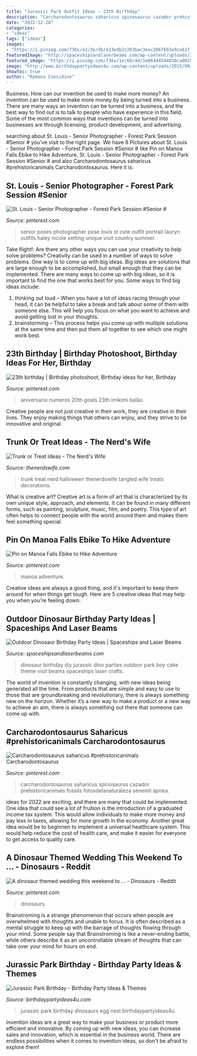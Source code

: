 ```yaml
---
title: "Jurassic Park Outfit Ideas - 23th Birthday"
description: "Carcharodontosaurus saharicus spinosaurus cazador prehistoricanimals fossils fotosdelanaturaleza senemli apnea"
date: "2022-12-28"
categories:
- "ideas"
tags: ["ideas"]
images:
- "https://i.pinimg.com/736x/e2/3e/db/e23edb2c203bac3eec286f6b3a9ce61f.jpg"
featuredImage: "http://spaceshipsandlaserbeams.com/wp-content/uploads/2015/09/diy-dinosaur-birthday-party-ideas-at-home.jpg"
featured_image: "https://i.pinimg.com/736x/1e/66/4d/1e664d4544038ca8025c8570d2b98b71.jpg"
image: "http://www.birthdaypartyideas4u.com/wp-content/uploads/2015/09/Jurassic-Park-Birthday-egg-nest-with-baby-dinosaurs-550x365.jpg"
ShowToc: true
author: "Ramona Considine"
---
```



Business: How can our invention be used to make more money?
An invention can be used to make more money by being turned into a business. There are many ways an invention can be turned into a business, and the best way to find out is to talk to people who have experience in this field. Some of the most common ways that inventions can be turned into businesses are through licensing, product development, and advertising.

	

		
searching about St. Louis - Senior Photographer - Forest Park Session #Senior # you've visit to the right page. We have 8 Pictures about St. Louis - Senior Photographer - Forest Park Session #Senior # like Pin on Manoa Falls Ebike to Hike Adventure, St. Louis - Senior Photographer - Forest Park Session #Senior # and also Carcharodontosaurus saharicus #prehistoricanimals Carcharodontosaurus. Here it is:
		
    
## St. Louis - Senior Photographer - Forest Park Session #Senior #

<img loading=lazy src="https://i.pinimg.com/736x/d6/9a/12/d69a124f3086418bbda5aa062bac33fd.jpg" onerror="this.onerror=null;this.src='https://tse3.mm.bing.net/th?id=OIP.2ULpC-31ixup_Bpd1hHDRwHaLE&amp;pid=15.1';" alt="St. Louis - Senior Photographer - Forest Park Session #Senior #">

_Source: pinterest.com_

>senior poses photographer pose louis st cute outfit portrait lauryn outfits haley nicole setting unique visit country summer. 

	

Take flight!: Are there any other ways you can use your creativity to help solve problems?
Creativity can be used in a number of ways to solve problems. One way is to come up with big ideas. Big ideas are solutions that are large enough to be accomplished, but small enough that they can be implemented. There are many ways to come up with big ideas, so it is important to find the one that works best for you. Some ways to find big ideas include: 
1) thinking out loud – When you have a lot of ideas racing through your head, it can be helpful to take a break and talk about some of them with someone else. This will help you focus on what you want to achieve and avoid getting lost in your thoughts. 
2) brainstorming – This process helps you come up with multiple solutions at the same time and then put them all together to see which one might work best.

    
## 23th Birthday | Birthday Photoshoot, Birthday Ideas For Her, Birthday

<img loading=lazy src="https://i.pinimg.com/736x/d8/a4/ea/d8a4ea5c470b8b33bebc94370aaf624d--birthday-makeup--birthday.jpg" onerror="this.onerror=null;this.src='https://tse4.mm.bing.net/th?id=OIP.RoBZ2uLKsLcEG8fXjpIasQHaJ3&amp;pid=15.1';" alt="23th birthday | Birthday photoshoot, Birthday ideas for her, Birthday">

_Source: pinterest.com_

>aniversario numeros 20th goals 23th imikimi balão. 

	

Creative people are not just creative in their work, they are creative in their lives. They enjoy making things that others can enjoy, and they strive to be innovative and original.

    
## Trunk Or Treat Ideas - The Nerd&#039;s Wife

<img loading=lazy src="http://www.thenerdswife.com/wp-content/uploads/2017/09/Trunk-or-Treat-2.jpg" onerror="this.onerror=null;this.src='https://tse3.mm.bing.net/th?id=OIP.ZGBsXFHv5Hm-fhWKbD0mPAHaLH&amp;pid=15.1';" alt="Trunk or Treat Ideas - The Nerd&#039;s Wife">

_Source: thenerdswife.com_

>trunk treat nerd halloween thenerdswife tangled wife treats decorations. 

	

What is creative art?
Creative art is a form of art that is characterized by its own unique style, approach, and elements. It can be found in many different forms, such as painting, sculpture, music, film, and poetry. This type of art often helps to connect people with the world around them and makes them feel something special.

    
## Pin On Manoa Falls Ebike To Hike Adventure

<img loading=lazy src="https://i.pinimg.com/736x/1e/66/4d/1e664d4544038ca8025c8570d2b98b71.jpg" onerror="this.onerror=null;this.src='https://tse1.mm.bing.net/th?id=OIP.cxY4IC0-juxdYms7y1NjcgHaJ3&amp;pid=15.1';" alt="Pin on Manoa Falls Ebike to Hike Adventure">

_Source: pinterest.com_

>manoa adventure. 

	

Creative ideas are always a good thing, and it's important to keep them around for when things get tough. Here are 5 creative ideas that may help you when you're feeling down: 

    
## Outdoor Dinosaur Birthday Party Ideas | Spaceships And Laser Beams

<img loading=lazy src="http://spaceshipsandlaserbeams.com/wp-content/uploads/2015/09/diy-dinosaur-birthday-party-ideas-at-home.jpg" onerror="this.onerror=null;this.src='https://tse3.mm.bing.net/th?id=OIP.aIXFq49nQ5rNsUj15mvE-gHaKl&amp;pid=15.1';" alt="Outdoor Dinosaur Birthday Party Ideas | Spaceships and Laser Beams">

_Source: spaceshipsandlaserbeams.com_

>dinosaur birthday diy jurassic dino parties outdoor park boy cake theme visit beams spaceships laser crafts. 

	

The world of invention is constantly changing, with new ideas being generated all the time. From products that are simple and easy to use to those that are groundbreaking and revolutionary, there is always something new on the horizon. Whether it’s a new way to make a product or a new way to achieve an aim, there is always something out there that someone can come up with.

    
## Carcharodontosaurus Saharicus #prehistoricanimals Carcharodontosaurus

<img loading=lazy src="https://i.pinimg.com/736x/0f/06/8a/0f068a6592adb48e6d5fb19ec50af646.jpg" onerror="this.onerror=null;this.src='https://tse1.mm.bing.net/th?id=OIP.o41W3gnhHPmSo14wve4McAHaE8&amp;pid=15.1';" alt="Carcharodontosaurus saharicus #prehistoricanimals Carcharodontosaurus">

_Source: pinterest.com_

>carcharodontosaurus saharicus spinosaurus cazador prehistoricanimals fossils fotosdelanaturaleza senemli apnea. 

	

ideas for 2022 are exciting, and there are many that could be implemented. One idea that could see a lot of fruition is the introduction of a graduated income tax system. This would allow individuals to make more money and pay less in taxes, allowing for more growth in the economy. Another great idea would be to beginnen to implement a universal healthcare system. This would help reduce the cost of health care, and make it easier for everyone to get access to quality care.

    
## A Dinosaur Themed Wedding This Weekend To … - Dinosaurs - Reddit

<img loading=lazy src="https://i.pinimg.com/736x/e2/3e/db/e23edb2c203bac3eec286f6b3a9ce61f.jpg" onerror="this.onerror=null;this.src='https://tse4.mm.bing.net/th?id=OIP.-uGCsFHayCry6RaeDn5p7gHaJ3&amp;pid=15.1';" alt="A dinosaur themed wedding this weekend to … - Dinosaurs - Reddit">

_Source: pinterest.com_

>dinosaurs. 

	

Brainstroming is a strange phenomenon that occurs when people are overwhelmed with thoughts and unable to focus. It is often described as a mental struggle to keep up with the barrage of thoughts flowing through your mind. Some people say that Brainstroming is like a never-ending battle, while others describe it as an uncontrollable stream of thoughts that can take over your mind for hours on end.

    
## Jurassic Park Birthday - Birthday Party Ideas &amp; Themes

<img loading=lazy src="http://www.birthdaypartyideas4u.com/wp-content/uploads/2015/09/Jurassic-Park-Birthday-egg-nest-with-baby-dinosaurs-550x365.jpg" onerror="this.onerror=null;this.src='https://tse4.mm.bing.net/th?id=OIP.sIX9CEXnYNb7IjF7MGuKlAHaE6&amp;pid=15.1';" alt="Jurassic Park Birthday - Birthday Party Ideas &amp; Themes">

_Source: birthdaypartyideas4u.com_

>jurassic park birthday dinosaurs egg nest birthdaypartyideas4u. 

	

Invention ideas are a great way to make your business or product more efficient and innovative. By coming up with new ideas, you can increase sales and innovation, which is essential in the business world. There are endless possibilities when it comes to invention ideas, so don't be afraid to explore them!

